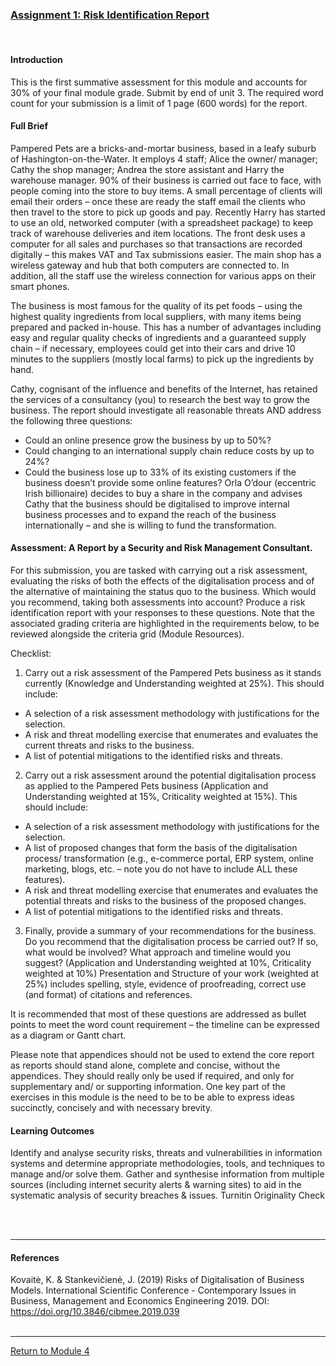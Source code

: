 ### [Assignment 1: Risk Identification Report](Module03_BaselineAnalysisAndPlan.pdf)

<br>

#### Introduction
This is the first summative assessment for this module and accounts for 30% of your final module grade. Submit by end of unit 3. The required word count for your submission is a limit of 1 page (600 words) for the report.

#### Full Brief
Pampered Pets are a bricks-and-mortar business, based in a leafy suburb of Hashington-on-the-Water. It employs 4 staff; Alice the owner/ manager; Cathy the shop manager; Andrea the store assistant and Harry the warehouse manager. 90% of their business is carried out face to face, with people coming into the store to buy items. A small percentage of clients will email their orders – once these are ready the staff email the clients who then travel to the store to pick up goods and pay. Recently Harry has started to use an old, networked computer (with a spreadsheet package) to keep track of warehouse deliveries and item locations. The front desk uses a computer for all sales and purchases so that transactions are recorded digitally – this makes VAT and Tax submissions easier. The main shop has a wireless gateway and hub that both computers are connected to. In addition, all the staff use the wireless connection for various apps on their smart phones.

The business is most famous for the quality of its pet foods – using the highest quality ingredients from local suppliers, with many items being prepared and packed in-house. This has a number of advantages including easy and regular quality checks of ingredients and a guaranteed supply chain – if necessary, employees could get into their cars and drive 10 minutes to the suppliers (mostly local farms) to pick up the ingredients by hand.

Cathy, cognisant of the influence and benefits of the Internet, has retained the services of a consultancy (you) to research the best way to grow the business. The report should investigate all reasonable threats AND address the following three questions:

 - Could an online presence grow the business by up to 50%?
 - Could changing to an international supply chain reduce costs by up to 24%?
 - Could the business lose up to 33% of its existing customers if the business doesn’t provide some online features?
Orla O’dour (eccentric Irish billionaire) decides to buy a share in the company and advises Cathy that the business should be digitalised to improve internal business processes and to expand the reach of the business internationally – and she is willing to fund the transformation.

#### Assessment: A Report by a Security and Risk Management Consultant.
For this submission, you are tasked with carrying out a risk assessment, evaluating the risks of both the effects of the digitalisation process and of the alternative of maintaining the status quo to the business. Which would you recommend, taking both assessments into account? Produce a risk identification report with your responses to these questions. Note that the associated grading criteria are highlighted in the requirements below, to be reviewed alongside the criteria grid (Module Resources).

Checklist:
1. Carry out a risk assessment of the Pampered Pets business as it stands currently (Knowledge and Understanding weighted at 25%). This should include:
 - A selection of a risk assessment methodology with justifications for the selection.
 - A risk and threat modelling exercise that enumerates and evaluates the current threats and risks to the business.
 - A list of potential mitigations to the identified risks and threats.

2. Carry out a risk assessment around the potential digitalisation process as applied to the Pampered Pets business (Application and Understanding weighted at 15%, Criticality weighted at 15%). This should include:
 - A selection of a risk assessment methodology with justifications for the selection.
 - A list of proposed changes that form the basis of the digitalisation process/ transformation (e.g., e-commerce portal, ERP system, online marketing, blogs, etc. – note you do not have to include ALL these features).
 - A risk and threat modelling exercise that enumerates and evaluates the potential threats and risks to the business of the proposed changes.
 - A list of potential mitigations to the identified risks and threats.

3. Finally, provide a summary of your recommendations for the business. Do you recommend that the digitalisation process be carried out? If so, what would be involved? What approach and timeline would you suggest? (Application and Understanding weighted at 10%, Criticality weighted at 10%)
Presentation and Structure of your work (weighted at 25%) includes spelling, style, evidence of proofreading, correct use (and format) of citations and references.

It is recommended that most of these questions are addressed as bullet points to meet the word count requirement – the timeline can be expressed as a diagram or Gantt chart.

Please note that appendices should not be used to extend the core report as reports should stand alone, complete and concise, without the appendices. They should really only be used if required, and only for supplementary and/ or supporting information. One key part of the exercises in this module is the need to be to be able to express ideas succinctly, concisely and with necessary brevity.

#### Learning Outcomes
Identify and analyse security risks, threats and vulnerabilities in information systems and determine appropriate methodologies, tools, and techniques to manage and/or solve them.
Gather and synthesise information from multiple sources (including internet security alerts & warning sites) to aid in the systematic analysis of security breaches & issues.
Turnitin Originality Check

<br><br>

---

#### References
Kovaitė, K. & Stankevičienė, J. (2019) Risks of Digitalisation of Business Models.  International Scientific Conference - Contemporary Issues in Business, Management and Economics Engineering 2019. DOI: https://doi.org/10.3846/cibmee.2019.039
<br><br>

---

[Return to Module 4](ISM_main.md)
